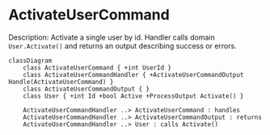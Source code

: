 ﻿# ActivateUserCommand

Description: Activate a single user by id. Handler calls domain `User.Activate()` and returns an output describing
success or errors.

```mermaid
classDiagram
    class ActivateUserCommand { +int UserId }
    class ActivateUserCommandHandler { +ActivateUserCommandOutput Handle(ActivateUserCommand) }
    class ActivateUserCommandOutput { }
    class User { +int Id +bool Active +ProcessOutput Activate() }

    ActivateUserCommandHandler ..> ActivateUserCommand : handles
    ActivateUserCommandHandler ..> ActivateUserCommandOutput : returns
    ActivateUserCommandHandler ..> User : calls Activate()
```

